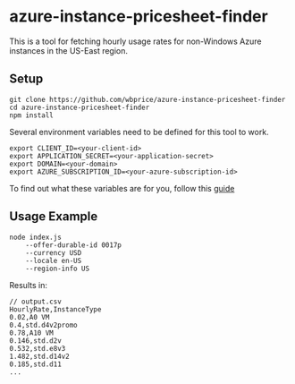 # azure-instance-pricesheet-finder

This is a tool for fetching hourly usage rates for non-Windows Azure instances in the US-East region.

## Setup

```
git clone https://github.com/wbprice/azure-instance-pricesheet-finder
cd azure-instance-pricesheet-finder
npm install
```

Several environment variables need to be defined for this tool to work.
```
export CLIENT_ID=<your-client-id>
export APPLICATION_SECRET=<your-application-secret>
export DOMAIN=<your-domain>
export AZURE_SUBSCRIPTION_ID=<your-azure-subscription-id>
```

To find out what these variables are for you, follow this [guide](https://docs.microsoft.com/en-us/azure/azure-resource-manager/resource-group-create-service-principal-portal)

## Usage Example

```
node index.js 
    --offer-durable-id 0017p 
    --currency USD 
    --locale en-US 
    --region-info US
```
Results in:

```
// output.csv
HourlyRate,InstanceType
0.02,A0 VM
0.4,std.d4v2promo
0.78,A10 VM
0.146,std.d2v
0.532,std.e8v3
1.482,std.d14v2
0.185,std.d11
...
```
